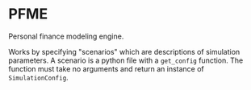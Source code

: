 # PFME

Personal finance modeling engine.

Works by specifying "scenarios" which are descriptions of simulation parameters. A scenario is a python file with a `get_config` function. The function must take no arguments and return an instance of
`SimulationConfig`.
